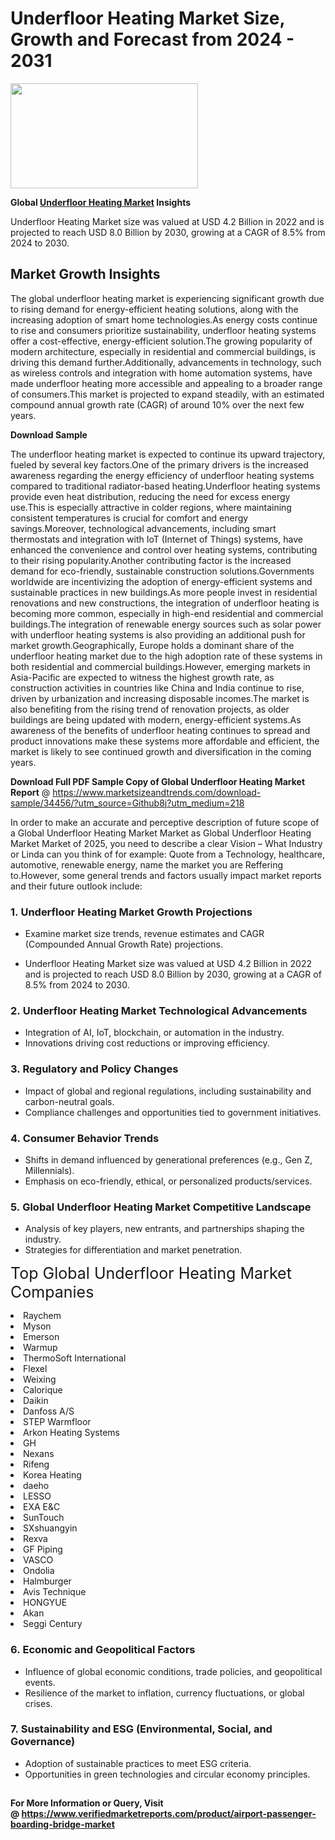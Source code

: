 <H1>Underfloor Heating Market Size, Growth and Forecast from 2024 - 2031</H1><img class="aligncenter size-medium wp-image-584254" src="https://thirdeyenews.in/wp-content/uploads/2024/09/Global-Market-Research-300x168.jpeg" alt="" width="300" height="168" /><p><strong>Global&nbsp;<a href="https://www.marketsizeandtrends.com/download-sample/34456/?utm_source=Github8j?utm_medium=218">Underfloor Heating Market</a> Insights</strong></p><p>Underfloor Heating Market size was valued at USD 4.2 Billion in 2022 and is projected to reach USD 8.0 Billion by 2030, growing at a CAGR of 8.5% from 2024 to 2030.</p><p><h2>Market Growth Insights</h2> <p>The global underfloor heating market is experiencing significant growth due to rising demand for energy-efficient heating solutions, along with the increasing adoption of smart home technologies.As energy costs continue to rise and consumers prioritize sustainability, underfloor heating systems offer a cost-effective, energy-efficient solution.The growing popularity of modern architecture, especially in residential and commercial buildings, is driving this demand further.Additionally, advancements in technology, such as wireless controls and integration with home automation systems, have made underfloor heating more accessible and appealing to a broader range of consumers.This market is projected to expand steadily, with an estimated compound annual growth rate (CAGR) of around 10% over the next few years.</p> <p><strong>Download Sample</strong></p> <p>The underfloor heating market is expected to continue its upward trajectory, fueled by several key factors.One of the primary drivers is the increased awareness regarding the energy efficiency of underfloor heating systems compared to traditional radiator-based heating.Underfloor heating systems provide even heat distribution, reducing the need for excess energy use.This is especially attractive in colder regions, where maintaining consistent temperatures is crucial for comfort and energy savings.Moreover, technological advancements, including smart thermostats and integration with IoT (Internet of Things) systems, have enhanced the convenience and control over heating systems, contributing to their rising popularity.Another contributing factor is the increased demand for eco-friendly, sustainable construction solutions.Governments worldwide are incentivizing the adoption of energy-efficient systems and sustainable practices in new buildings.As more people invest in residential renovations and new constructions, the integration of underfloor heating is becoming more common, especially in high-end residential and commercial buildings.The integration of renewable energy sources such as solar power with underfloor heating systems is also providing an additional push for market growth.Geographically, Europe holds a dominant share of the underfloor heating market due to the high adoption rate of these systems in both residential and commercial buildings.However, emerging markets in Asia-Pacific are expected to witness the highest growth rate, as construction activities in countries like China and India continue to rise, driven by urbanization and increasing disposable incomes.The market is also benefiting from the rising trend of renovation projects, as older buildings are being updated with modern, energy-efficient systems.As awareness of the benefits of underfloor heating continues to spread and product innovations make these systems more affordable and efficient, the market is likely to see continued growth and diversification in the coming years.<p><span class=""><strong>Download Full PDF Sample Copy of Global Underfloor Heating Market Report</strong> @ <a href="https://www.marketsizeandtrends.com/download-sample/34456/?utm_source=Github8j?utm_medium=218" target="_blank">https://www.marketsizeandtrends.com/download-sample/34456/?utm_source=Github8j?utm_medium=218</a></span></p><p>In order to make an accurate and perceptive description of future scope of a Global&nbsp;Underfloor Heating Market Market as Global&nbsp;Underfloor Heating Market Market of 2025, you need to describe a clear Vision &ndash; What Industry or Linda can you think of for example: Quote from a Technology, healthcare, automotive, renewable energy, name the market you are Reffering to.However, some general trends and factors usually impact market reports and their future outlook include:</p><h3>1.&nbsp;<strong>Underfloor Heating Market Growth Projections</strong></h3><ul><li>Examine market size trends, revenue estimates and CAGR (Compounded Annual Growth Rate) projections.</li><li><p>Underfloor Heating Market size was valued at USD 4.2 Billion in 2022 and is projected to reach USD 8.0 Billion by 2030, growing at a CAGR of 8.5% from 2024 to 2030.</p></li></ul><h3>2.&nbsp;<strong>Underfloor Heating Market Technological Advancements</strong></h3><ul><li>Integration of AI, IoT, blockchain, or automation in the industry.</li><li>Innovations driving cost reductions or improving efficiency.</li></ul><h3>3.&nbsp;<strong>Regulatory and Policy Changes</strong></h3><ul><li>Impact of global and regional regulations, including sustainability and carbon-neutral goals.</li><li>Compliance challenges and opportunities tied to government initiatives.</li></ul><h3>4.&nbsp;<strong>Consumer Behavior Trends</strong></h3><ul><li>Shifts in demand influenced by generational preferences (e.g., Gen Z, Millennials).</li><li>Emphasis on eco-friendly, ethical, or personalized products/services.</li></ul><h3>5.&nbsp;<strong>Global Underfloor Heating Market Competitive Landscape</strong></h3><ul><li>Analysis of key players, new entrants, and partnerships shaping the industry.</li><li>Strategies for differentiation and market penetration.</li></ul><p data-pm-slice="1 1 []"><span style="color: inherit; font-family: inherit; font-size: 25px;">Top Global Underfloor Heating Market Companies</span></p><div class="" data-test-id=""><p><li>Raychem</li><li> Myson</li><li> Emerson</li><li> Warmup</li><li> ThermoSoft International</li><li> Flexel</li><li> Weixing</li><li> Calorique</li><li> Daikin</li><li> Danfoss A/S</li><li> STEP Warmfloor</li><li> Arkon Heating Systems</li><li> GH</li><li> Nexans</li><li> Rifeng</li><li> Korea Heating</li><li> daeho</li><li> LESSO</li><li> EXA E&C</li><li> SunTouch</li><li> SXshuangyin</li><li> Rexva</li><li> GF Piping</li><li> VASCO</li><li> Ondolia</li><li> Halmburger</li><li> Avis Technique</li><li> HONGYUE</li><li> Akan</li><li> Seggi Century</li></p></div><h3>6.&nbsp;<strong>Economic and Geopolitical Factors</strong></h3><ul><li>Influence of global economic conditions, trade policies, and geopolitical events.</li><li>Resilience of the market to inflation, currency fluctuations, or global crises.</li></ul><h3>7.&nbsp;<strong>Sustainability and ESG (Environmental, Social, and Governance)</strong></h3><ul><li>Adoption of sustainable practices to meet ESG criteria.</li><li>Opportunities in green technologies and circular economy principles.</li></ul><h2><strong style="font-size: 14px;">For More Information or Query, Visit @&nbsp;</strong><a style="background-color: #ffffff; font-size: 14px;" href="https://www.marketsizeandtrends.com/report/underfloor-heating-market/" target="_blank">https://www.verifiedmarketreports.com/product/airport-passenger-boarding-bridge-market</a></h2>